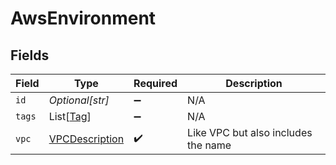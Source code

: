 # AwsEnvironment


## Fields

| Field                                                   | Type                                                    | Required                                                | Description                                             |
| ------------------------------------------------------- | ------------------------------------------------------- | ------------------------------------------------------- | ------------------------------------------------------- |
| `id`                                                    | *Optional[str]*                                         | :heavy_minus_sign:                                      | N/A                                                     |
| `tags`                                                  | List[[Tag](../../models/shared/tag.md)]                 | :heavy_minus_sign:                                      | N/A                                                     |
| `vpc`                                                   | [VPCDescription](../../models/shared/vpcdescription.md) | :heavy_check_mark:                                      | Like VPC but also includes the name                     |